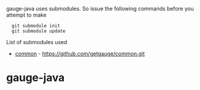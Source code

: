gauge-java uses submodules. So issue the following commands before you attempt to make

```
  git submodule init
  git submodule update
```

List of submodules used


* [common](https://github.com/getgauge/common) - https://github.com/getgauge/common.git

gauge-java
===========
